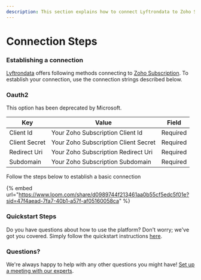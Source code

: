 ```yaml
---
description: This section explains how to connect Lyftrondata to Zoho Subscription.
---
```


# Connection Steps

### Establishing a connection

[Lyftrondata](https://www.lyftrondata.com) offers following methods connecting to [Zoho Subscription](https://www.lyftrondata.com/integration/business-analytics/zoho-subscription/). To establish your connection, use the connection strings described below.

### Oauth2

This option has been deprecated by Microsoft.

| Key           | Value                                | Field    |
| ------------- | ------------------------------------ | -------- |
| Client Id     | Your Zoho Subscription Client Id     | Required |
| Client Secret | Your Zoho Subscription Client Secret | Required |
| Redirect Uri  | Your Zoho Subscription Redirect Uri  | Required |
| Subdomain     | Your Zoho Subscription Subdomain     | Required |

Follow the steps below to establish a basic connection

{% embed url="https://www.loom.com/share/d0989744f213461aa0b55cf5edc5f01e?sid=47f4aead-7fa7-40b1-a57f-af05160058ca" %}

### Quickstart Steps

Do you have questions about how to use the platform? Don't worry; we've got you covered. Simply follow the quickstart instructions [here](./).

### Questions? <a href="#questions" id="questions"></a>

We're always happy to help with any other questions you might have! [Set up a meeting with our experts](https://www.lyftrondata.com/book-a-meeting/).
